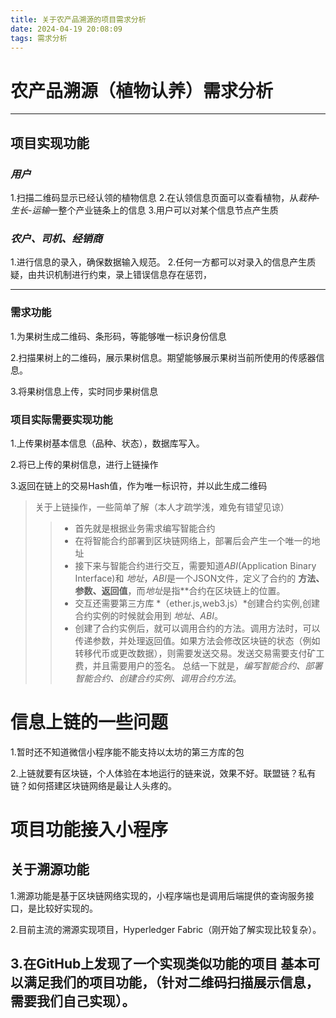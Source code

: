 ```yaml
---
title: 关于农产品溯源的项目需求分析
date: 2024-04-19 20:08:09
tags: 需求分析
---
```

# 农产品溯源（植物认养）需求分析

---

## 项目实现功能

### *用户*

1.扫描二维码显示已经认领的植物信息
2.在认领信息页面可以查看植物，从*栽种-生长-运输*一整个产业链条上的信息
3.用户可以对某个信息节点产生质

### *农户、司机、经销商*
1.进行信息的录入，确保数据输入规范。
2.任何一方都可以对录入的信息产生质疑，由共识机制进行约束，录上错误信息存在惩罚，

---

### 需求功能

1.为果树生成二维码、条形码，等能够唯一标识身份信息

2.扫描果树上的二维码，展示果树信息。期望能够展示果树当前所使用的传感器信息。

3.将果树信息上传，实时同步果树信息

### 项目实际需要实现功能

1.上传果树基本信息（品种、状态），数据库写入。

2.将已上传的果树信息，进行上链操作

3.返回在链上的交易Hash值，作为唯一标识符，并以此生成二维码

> 关于上链操作，一些简单了解（本人才疏学浅，难免有错望见谅）
>> * 首先就是根据业务需求编写智能合约
>> * 在将智能合约部署到区块链网络上，部署后会产生一个唯一的地址
>> * 接下来与智能合约进行交互，需要知道*ABI*(Application Binary Interface)和 *地址*，*ABI*是一个JSON文件，定义了合约的 **方法、参数、返回值**，而*地址*是指**合约在区块链上的位置。
>> * 交互还需要第三方库 *（ether.js,web3.js）*创建合约实例,创建合约实例的时候就会用到 *地址*、*ABI*。
>> * 创建了合约实例后，就可以调用合约的方法。调用方法时，可以传递参数，并处理返回值。如果方法会修改区块链的状态（例如转移代币或更改数据），则需要发送交易。发送交易需要支付矿工费，并且需要用户的签名。
>总结一下就是，*编写智能合约、部署智能合约、创建合约实例、调用合约方法*。

# 信息上链的一些问题

1.暂时还不知道微信小程序能不能支持以太坊的第三方库的包

2.上链就要有区块链，个人体验在本地运行的链来说，效果不好。联盟链？私有链？如何搭建区块链网络是最让人头疼的。

# 项目功能接入小程序


## 关于溯源功能

1.溯源功能是基于区块链网络实现的，小程序端也是调用后端提供的查询服务接口，是比较好实现的。

2.目前主流的溯源实现项目，Hyperledger Fabric（刚开始了解实现比较复杂）。

3.在GitHub上发现了一个实现类似功能的项目
基本可以满足我们的项目功能，（针对二维码扫描展示信息，需要我们自己实现）。
---


